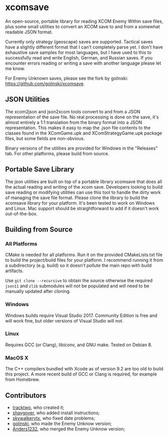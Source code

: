 # xcomsave

An open-source, portable library for reading XCOM Enemy Within save files, plus some small utilities to convert an
XCOM save to and from a somewhat readable JSON format.

Currently only strategy (geoscape) saves are supported. Tactical saves have a slightly different format that I can't
completely parse yet. I don't have exhaustive save samples for most languages, but I have used to this to successfully
read and write English, German, and Russian saves. If you encounter errors reading or writing a save with another language
please let me know.

For Enemy Unknown saves, please see the fork by golinski: https://github.com/golinski/xcomsave. 


## JSON Utilities

The xcom2json and json2xcom tools convert to and from a JSON representation of the save file. No real processing is done
on the save, it's almost entirely a 1:1 translation from the binary format into a JSON representation. This makes it 
easy to map the .json file contents to the classes found in the XComGame.upk and XComStrategyGame.upk package files,
but some fields are non-obvious.

Binary versions of the utilities are provided for Windows in the "Releases" tab. For other platforms, please build from
source.

## Portable Save Library

The json utilities are built on top of a portable library xcomsave that does all the actual reading and writing of the
xcom save. Developers looking to build save reading or modifying utilities can use this tool to handle the dirty work
of managing the save file format. Please clone the library to build the xcomsave library for your platform. It's been
tested to work on Windows and Linux. Mac support should be straightforward to add if it doesn't work out-of-the-box.

## Building from Source

### All Platforms

CMake is needed for all platforms. Run it on the provided CMakeLists.txt file to build the project/build files for your 
platform. I recommend running it from a subdirectory (e.g. build) so it doesn't pollute the main repo with build
artifacts.

Use `git clone --recursive` to obtain the source otherwise the required `json11` and `zlib` submodules will not be populated
and will need to be manually updated after cloning.

### Windows

Windows builds require Visual Studio 2017. Community Edition is free and will work fine, but older versions of Visual 
Studio will not.

### Linux

Requires GCC (or Clang), libiconv, and GNU make. Tested on Debian 8.

### MacOS X

The C++ compilers bundled with Xcode as of version 9.2 are too old to build this project. A more recent build of GCC or Clang
is required, for example from Homebrew.

## Contributors

- [tracktwo](github.com/tracktwo), who created it;
- [shaygover](github.com/shaygover), who added install instructions;
- [skywalkerytx](github.com/skywalkerytx), who fixed date problems;
- [golinski](github.com/golinski), who made the Enemy Unknow version;
- [Anders1232](github.com/Anders1232), who merged the Enemy Unknow version;
